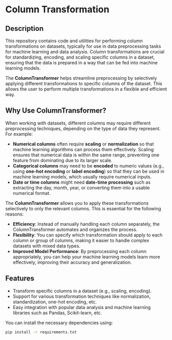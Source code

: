 # Column Transformation

## Description

This repository contains code and utilities for performing column transformations on datasets, typically for use in data preprocessing tasks for machine learning and data analysis. Column transformations are crucial for standardizing, encoding, and scaling specific columns in a dataset, ensuring that the data is prepared in a way that can be fed into machine learning models.

The **ColumnTransformer** helps streamline preprocessing by selectively applying different transformations to specific columns of the dataset. This allows the user to perform multiple transformations in a flexible and efficient way.

## Why Use ColumnTransformer?

When working with datasets, different columns may require different preprocessing techniques, depending on the type of data they represent. For example:

- **Numerical columns** often require **scaling** or **normalization** so that machine learning algorithms can process them effectively. Scaling ensures that numerical data is within the same range, preventing one feature from dominating due to its larger scale.
- **Categorical columns** may need to be **encoded** to numeric values (e.g., using **one-hot encoding** or **label encoding**) so that they can be used in machine learning models, which usually require numerical inputs.
- **Date or time columns** might need **date-time processing** such as extracting the day, month, year, or converting them into a usable numerical format.

The **ColumnTransformer** allows you to apply these transformations selectively to only the relevant columns. This is essential for the following reasons:

- **Efficiency**: Instead of manually handling each column separately, the ColumnTransformer automates and organizes the process.
- **Flexibility**: You can specify which transformation should apply to each column or group of columns, making it easier to handle complex datasets with mixed data types.
- **Improved Model Performance**: By preprocessing each column appropriately, you can help your machine learning models learn more effectively, improving their accuracy and generalization.

## Features

- Transform specific columns in a dataset (e.g., scaling, encoding).
- Support for various transformation techniques like normalization, standardization, one-hot encoding, etc.
- Easy integration with popular data analysis and machine learning libraries such as Pandas, Scikit-learn, etc.


You can install the necessary dependencies using:

```bash
pip install -r requirements.txt
